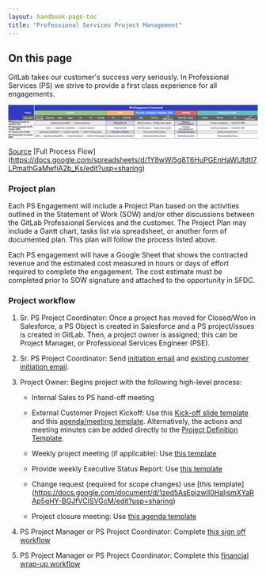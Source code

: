 ```yaml
---
layout: handbook-page-toc
title: "Professional Services Project Management"
---
```


## On this page


GitLab takes our customer's success very seriously. In Professional Services (PS) we strive to provide a first class experience for all engagements.

![](./image.png)

[Source](https://docs.google.com/spreadsheets/d/1uRoB73lZtvNhkk-Z9eQS3_Ys4yX8vVUXXqQUO7Nm1ss/edit?usp=sharing)
[Full Process Flow] (https://docs.google.com/spreadsheets/d/1Y8wWj5g8T6HuPGEnHaWUfdtI7LPmathGaMwfiA2b_Ks/edit?usp=sharing)
 
### Project plan
 
Each PS Engagement will include a Project Plan based on the activities outlined in the Statement of Work (SOW) and/or other discussions between the GitLab Professional Services and the customer.  The Project Plan may include a Gantt chart, tasks list via spreadsheet, or another form of documented plan. This plan will follow the process listed above.
 
Each PS engagement will have a Google Sheet that shows the contracted revenue and the estimated cost measured in hours or days of effort required to complete the engagement. The cost estimate must be completed prior to SOW signature and attached to the opportunity in SFDC.
 
### Project workflow
 
1. Sr. PS Project Coordinator: Once a project has moved for Closed/Won in Salesforce, a PS Object is created in Salesforce and a PS project/issues is created in GitLab.  Then, a project owner is assigned; this can be Project Manager, or Professional Services Engineer (PSE).
 
1. Sr. PS Project Coordinator: Send [initiation email](https://docs.google.com/document/d/1je9dqVJpFFMv7aw9WhPeQ8aufx6Sj3OZveqaHHd212w/edit) and [existing customer initiation email](https://docs.google.com/document/d/1eNPXLmstMLoatpOBIhxrJgnPFgqYByPaJoFQRd2kz9U/edit).
 
1. Project Owner: Begins project with the following high-level process:
   - Internal Sales to PS hand-off meeting
 
   - External Customer Project Kickoff: Use this [Kick-off slide template](https://docs.google.com/presentation/d/1HtVIE64N94Rcc774ujllClGmYZ5y1_ApE4-O3pazR6k/edit#slide=id.g59bfc474c5_2_145) and this [agenda/meeting template](https://docs.google.com/document/d/1WPnBQUOT2dug8rPkA-VFzXtE1AlQJGMMROQPhHOh4Bg/edit). Alternatively, the actions and meeting minutes can be added directly to the [Project Definition Template](https://docs.google.com/spreadsheets/d/1t_vVPvzh0aGBBB-5tCcl8e7Gi_CbJ6hXGuRxSTyZ9fQ/edit?usp=sharing).
   - Weekly project meeting (if applicable): Use [this template](https://docs.google.com/document/d/1WPnBQUOT2dug8rPkA-VFzXtE1AlQJGMMROQPhHOh4Bg/edit)
   - Provide weekly Executive Status Report: Use [this template](https://docs.google.com/document/d/1tPsQbaq36zs4oKh6LXKXQPGy4Dmk7gbQfiZN4duu81o/edit)
   - Change request (required for scope changes) use [this template] (https://docs.google.com/document/d/1zed5AsEpjzwII0HaIjsmXYaRAp5qHY-BGJfVCISVGcM/edit?usp=sharing)
   - Project closure meeting: Use [this agenda template](https://docs.google.com/document/d/1Cw5eLe8VKFtHG9xGqUiCua8Pbu52reMzHujcPWq3ofQ/edit)
  
1. PS Project Manager or PS Project Coordinator: Complete [this sign off workflow](/handbook/customer-success/professional-services-engineering/workflows/project_execution/sign-off.html)
 
1. PS Project Manager or PS Project Coordinator: Complete this [financial wrap-up workflow](/handbook/customer-success/professional-services-engineering/workflows/internal/financial-wrapup.html)
